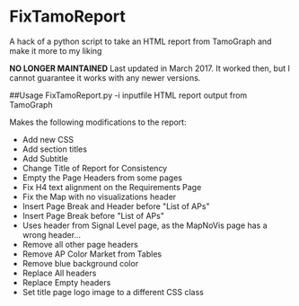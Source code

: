 # FixTamoReport
A hack of a python script to take an HTML report from TamoGraph and make it more to my liking

**NO LONGER MAINTAINED**
Last updated in March 2017.  It worked then, but I cannot guarantee it works with any newer versions.

##Usage
FixTamoReport.py -i <inputfile>
  inputfile     HTML report output from TamoGraph
  
Makes the following modifications to the report:
- Add new CSS
- Add section titles
- Add Subtitle
- Change Title of Report for Consistency
- Empty the Page Headers from some pages
- Fix H4 text alignment on the Requirements Page
- Fix the Map with no visualizations header
- Insert Page Break and Header before "List of APs"
- Insert Page Break before "List of APs"
- Uses header from Signal Level page, as the MapNoVis page has a wrong header...
- Remove all other page headers
- Remove AP Color Market from Tables
- Remove blue background color
- Replace All headers
- Replace Empty headers
- Set title page logo image to a different CSS class
